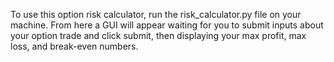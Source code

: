 To use this option risk calculator, run the risk_calculator.py file on your machine. From here a GUI will appear waiting for you to submit inputs about your option trade and click submit, then displaying your max profit, max loss, and break-even numbers.
